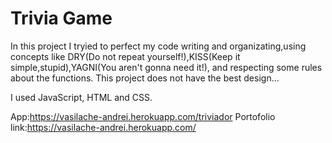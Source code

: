 # Trivia Game
 In this project I tryied to perfect my code writing and organizating,using concepts like DRY(Do not repeat yourself!),KISS(Keep it simple,stupid),YAGNI(You aren't gonna need it!), and respecting some rules about the functions.
This project does not have the best design...

I used JavaScript, HTML and CSS.


App:https://vasilache-andrei.herokuapp.com/triviador
Portofolio link:https://vasilache-andrei.herokuapp.com/
